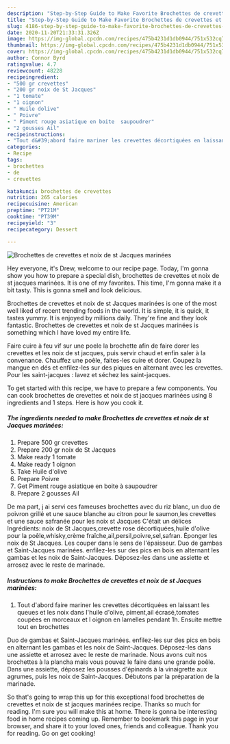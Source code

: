 ```yaml
---
description: "Step-by-Step Guide to Make Favorite Brochettes de crevettes et noix de st Jacques marinées"
title: "Step-by-Step Guide to Make Favorite Brochettes de crevettes et noix de st Jacques marinées"
slug: 4186-step-by-step-guide-to-make-favorite-brochettes-de-crevettes-et-noix-de-st-jacques-marinees
date: 2020-11-20T21:33:31.326Z
image: https://img-global.cpcdn.com/recipes/475b4231d1db0944/751x532cq70/brochettes-de-crevettes-et-noix-de-st-jacques-marinees-photo-principale-de-la-recette.jpg
thumbnail: https://img-global.cpcdn.com/recipes/475b4231d1db0944/751x532cq70/brochettes-de-crevettes-et-noix-de-st-jacques-marinees-photo-principale-de-la-recette.jpg
cover: https://img-global.cpcdn.com/recipes/475b4231d1db0944/751x532cq70/brochettes-de-crevettes-et-noix-de-st-jacques-marinees-photo-principale-de-la-recette.jpg
author: Connor Byrd
ratingvalue: 4.7
reviewcount: 48228
recipeingredient:
- "500 gr crevettes"
- "200 gr noix de St Jacques"
- "1 tomate"
- "1 oignon"
- " Huile dolive"
- " Poivre"
- " Piment rouge asiatique en boite  saupoudrer"
- "2 gousses Ail"
recipeinstructions:
- "Tout d&#39;abord faire mariner les crevettes décortiquées en laissant les queues et les noix dans l&#39;huile d&#39;olive, piment,ail écrasé,tomates coupées en morceaux et l oignon en lamelles pendant 1h. Ensuite mettre tout en brochettes"
categories:
- Recipe
tags:
- brochettes
- de
- crevettes

katakunci: brochettes de crevettes 
nutrition: 265 calories
recipecuisine: American
preptime: "PT21M"
cooktime: "PT39M"
recipeyield: "3"
recipecategory: Dessert

---
```



![Brochettes de crevettes et noix de st Jacques marinées](https://img-global.cpcdn.com/recipes/475b4231d1db0944/751x532cq70/brochettes-de-crevettes-et-noix-de-st-jacques-marinees-photo-principale-de-la-recette.jpg)

Hey everyone, it's Drew, welcome to our recipe page. Today, I'm gonna show you how to prepare a special dish, brochettes de crevettes et noix de st jacques marinées. It is one of my favorites. This time, I'm gonna make it a bit tasty. This is gonna smell and look delicious.

Brochettes de crevettes et noix de st Jacques marinées is one of the most well liked of recent trending foods in the world. It is simple, it is quick, it tastes yummy. It is enjoyed by millions daily. They're fine and they look fantastic. Brochettes de crevettes et noix de st Jacques marinées is something which I have loved my entire life.

Faire cuire à feu vif sur une poele la brochette afin de faire dorer les crevettes et les noix de st jacques, puis servir chaud et enfin saler à la convenance. Chauffez une poêle, faites-les cuire et dorer. Coupez la mangue en dés et enfilez-les sur des piques en alternant avec les crevettes. Pour les saint-jacques : lavez et séchez les saint-jacques.


To get started with this recipe, we have to prepare a few components. You can cook brochettes de crevettes et noix de st jacques marinées using 8 ingredients and 1 steps. Here is how you cook it.

<!--inarticleads1-->

##### The ingredients needed to make Brochettes de crevettes et noix de st Jacques marinées:

1. Prepare 500 gr crevettes
1. Prepare 200 gr noix de St Jacques
1. Make ready 1 tomate
1. Make ready 1 oignon
1. Take  Huile d&#39;olive
1. Prepare  Poivre
1. Get  Piment rouge asiatique en boite à saupoudrer
1. Prepare 2 gousses Ail


De ma part, j ai servi ces fameuses brochettes avec du riz blanc, un duo de poivron grillé et une sauce blanche au citron pour le saumon,les crevettes et une sauce safranée pour les noix st Jacques C&#39;était un délices Ingrédients: noix de St Jacques,crevette rose décortiquées,huile d&#39;olive pour la poêle,whisky,crème fraîche,ail,persil,poivre,sel,safran. Éponger les noix de St Jacques. Les couper dans le sens de l&#39;épaisseur. Duo de gambas et Saint-Jacques marinées. enfilez-les sur des pics en bois en alternant les gambas et les noix de Saint-Jacques. Déposez-les dans une assiette et arrosez avec le reste de marinade. 

<!--inarticleads2-->

##### Instructions to make Brochettes de crevettes et noix de st Jacques marinées:

1. Tout d&#39;abord faire mariner les crevettes décortiquées en laissant les queues et les noix dans l&#39;huile d&#39;olive, piment,ail écrasé,tomates coupées en morceaux et l oignon en lamelles pendant 1h. Ensuite mettre tout en brochettes


Duo de gambas et Saint-Jacques marinées. enfilez-les sur des pics en bois en alternant les gambas et les noix de Saint-Jacques. Déposez-les dans une assiette et arrosez avec le reste de marinade. Nous avons cuit nos brochettes à la plancha mais vous pouvez le faire dans une grande poêle. Dans une assiette, déposez les pousses d&#39;épinards à la vinaigrette aux agrumes, puis les noix de Saint-Jacques. Débutons par la préparation de la marinade. 

So that's going to wrap this up for this exceptional food brochettes de crevettes et noix de st jacques marinées recipe. Thanks so much for reading. I'm sure you will make this at home. There is gonna be interesting food in home recipes coming up. Remember to bookmark this page in your browser, and share it to your loved ones, friends and colleague. Thank you for reading. Go on get cooking!
